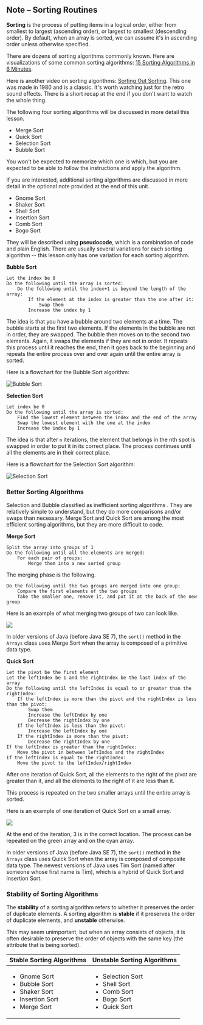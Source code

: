 ## Note – Sorting Routines

**Sorting** is the process of putting items in a logical order, either from smallest to largest (ascending order), or largest to smallest (descending order). By default, when an array is sorted, we can assume it's in ascending order unless otherwise specified.

There are dozens of sorting algorithms commonly known. Here are visualizations of some common sorting algorithms: [15 Sorting Algorithms in 6 Minutes](https://www.youtube.com/watch?v=kPRA0W1kECg).

Here is another video on sorting algorithms: [Sorting Out Sorting](https://www.youtube.com/watch?v=SJwEwA5gOkM). This one was made in 1980 and is a classic. It's worth watching just for the retro sound effects. There is a short recap at the end if you don't want to watch the whole thing.

The following four sorting algorithms will be discussed in more detail this lesson. 
* Merge Sort
* Quick Sort
* Selection Sort
* Bubble Sort

You won't be expected to memorize which one is which, but you are expected to be able to follow the instructions and apply the algorithm. 

If you are interested, additional sorting algorithms are discussed in more detail in the optional note provided at the end of this unit. 
* Gnome Sort
* Shaker Sort
* Shell Sort
* Insertion Sort
* Comb Sort
* Bogo Sort

They will be described using **pseudocode**, which is a combination of code and plain English. There are usually several variations for each sorting algorithm -- this lesson only has one variation for each sorting algorithm.

**Bubble Sort**

```
Let the index be 0
Do the following until the array is sorted:
    Do the following until the index+1 is beyond the length of the array:
        If the element at the index is greater than the one after it:
            Swap them
        Increase the index by 1
```

The idea is that you have a bubble around two elements at a time. The bubble starts at the first two elements. If the elements in the bubble are not in order, they are swapped. The bubble then moves on to the second two elements. Again, it swaps the elements if they are not in order. It repeats this process until it reaches the end, then it goes back to the beginning and repeats the entire process over and over again until the entire array is sorted.

Here is a flowchart for the Bubble Sort algorithm:

![Bubble Sort](../Images/Bubble_Sort_Flowchart.png)

**Selection Sort**

```
Let index be 0
Do the following until the array is sorted:
    Find the lowest element between the index and the end of the array
    Swap the lowest element with the one at the index
    Increase the index by 1
```

The idea is that after `n` iterations, the element that belongs in the nth spot is swapped in order to put it in its correct place. The process continues until all the elements are in their correct place.

Here is a flowchart for the Selection Sort algorithm:

![Selection Sort](../Images/Selection_Sort_Flowchart.png)

### Better Sorting Algorithms

Selection and Bubble classified as inefficient sorting algorithms . They are relatively simple to understand, but they do more comparisons and/or swaps than necessary. Merge Sort and Quick Sort are among the most efficient sorting algorithms, but they are more difficult to code.

**Merge Sort**

```
Split the array into groups of 1
Do the following until all the elements are merged:
    For each pair of groups:
        Merge them into a new sorted group
```

The merging phase is the following.

```
Do the following until the two groups are merged into one group:
    Compare the first elements of the two groups
    Take the smaller one, remove it, and put it at the back of the new group
```

Here is an example of what merging two groups of two can look like.

![](../Images/Merge_Sort_Example.png)

In older versions of Java (before Java SE 7), the `sort()` method in the `Arrays` class uses Merge Sort when the array is composed of a primitive data type.

**Quick Sort**

```
Let the pivot be the first element
Let the leftIndex be 1 and the rightIndex be the last index of the array
Do the following until the leftIndex is equal to or greater than the rightIndex:
    If the leftIndex is more than the pivot and the rightIndex is less than the pivot:
        Swap them
        Increase the leftIndex by one
        Decrease the rightIndex by one
    If the leftIndex is less than the pivot:
        Increase the leftIndex by one
    If the rightIndex is more than the pivot:
        Decrease the rightIndex by one
If the leftIndex is greater than the rightIndex:
    Move the pivot in between leftIndex and the rightIndex
If the leftIndex is equal to the rightIndex:
    Move the pivot to the leftIndex/rightIndex
```

After one iteration of Quick Sort, all the elements to the right of the pivot are greater than it, and all the elements to the right of it are less than it.

This process is repeated on the two smaller arrays until the entire array is sorted.

Here is an example of one iteration of Quick Sort on a small array.

![](../Images/Quick_Sort_Example.png)

At the end of the iteration, 3 is in the correct location. The process can be repeated on the green array and on the cyan array.

In older versions of Java (before Java SE 7), the `sort()` method in the `Arrays` class uses Quick Sort when the array is composed of composite data type. The newest versions of Java uses Tim Sort (named after someone whose first name is Tim), which is a hybrid of Quick Sort and Insertion Sort.

### Stability of Sorting Algorithms

The **stability** of a sorting algorithm refers to whether it preserves the order of duplicate elements. A sorting algorithm is **stable** if it preserves the order of duplicate elements, and **unstable** otherwise.

This may seem unimportant, but when an array consists of objects, it is often desirable to preserve the order of objects with the same key (the attribute that is being sorted).

| Stable Sorting Algorithms | Unstable Sorting Algorithms |
| --- | --- |
| <ul><li>Gnome Sort</li><li>Bubble Sort</li><li>Shaker Sort</li><li>Insertion Sort</li><li>Merge Sort</li></ul> | <ul><li>Selection Sort</li><li>Shell Sort</li><li>Comb Sort</li><li>Bogo Sort</li><li>Quick Sort</li></ul> |
